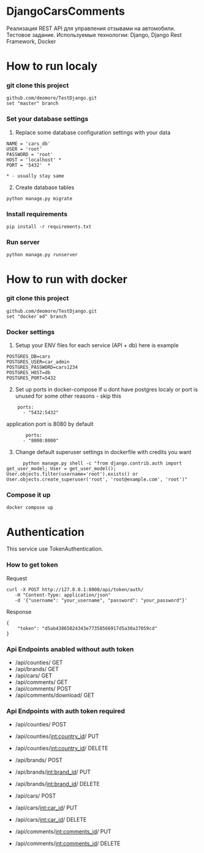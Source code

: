 # DjangoCarsComments
Реализация REST API для управления отзывами на автомобили. Тестовое задание. Используемые технологии: Django, Django Rest Framework, Docker

# How to run localy

### git clone this project
```
github.com/deomore/TestDjango.git
set "master" branch 
```

### Set your database settings
1. Replace some database configuration settings with your data
```
NAME = 'cars_db' 
USER = 'root'
PASSWORD = 'root'
HOST = 'localhost' *
PORT = '5432'  *

* - usually stay same 
```
2. Create database tables
```
python manage.py migrate
```

### Install requirements
```
pip install -r requirements.txt
```

### Run server
```
python manage.py runserver
```

# How to run with docker

### git clone this project
```
github.com/deomore/TestDjango.git
set "docker`ed" branch 
```

### Docker settings
1. Setup your ENV files for each service (API + db)
here is example
```
POSTGRES_DB=cars
POSTGRES_USER=car_admin
POSTGRES_PASSWORD=cars1234
POSTGRES_HOST=db
POSTGRES_PORT=5432

```
2. Set up ports in docker-compose
If u dont have postgres localy or port is unused for some other reasons - skip this
```
    ports:
      - "5432:5432"
```
application port is 8080 by default 
```
       ports:
      - "8000:8000"
```

3. Change default superuser settings in dockerfile with credits you want
```
      python manage.py shell -c "from django.contrib.auth import get_user_model; User = get_user_model(); User.objects.filter(username='root').exists() or User.objects.create_superuser('root', 'root@example.com', 'root')" 
```
   

### Compose it up
```
docker compose up
```



# Authentication
This service use TokenAuthentication.

### How to get token
Request
```
curl -X POST http://127.0.0.1:8000/api/token/auth/
   -H "Content-Type: application/json"
   -d '{"username": "your_username", "password": "your_password"}'  
```

Response
```
{
    "token": "d5ab43865024343e77358566917d5a30a37059cd"
}
```


### Api Endpoints anabled without auth token
 - /api/counties/ GET
 - /api/brands/ GET
 - /api/cars/ GET
 - /api/comments/ GET
 - /api/comments/ POST
 - /api/comments/download/ GET

### Api Endpoints with auth token required
  - /api/counties/ POST 
  - /api/counties/<int:country_id>/ PUT 
  - /api/counties/<int:country_id>/ DELETE

  - /api/brands/ POST 
  - /api/brands/<int:brand_id>/ PUT 
  - /api/brands/<int:brand_id>/ DELETE

  - /api/cars/ POST 
  - /api/cars/<int:car_id>/ PUT 
  - /api/cars/<int:car_id>/ DELETE

  - /api/comments/<int:comments_id>/ PUT 
  - /api/comments/<int:comments_id>/ DELETE 



